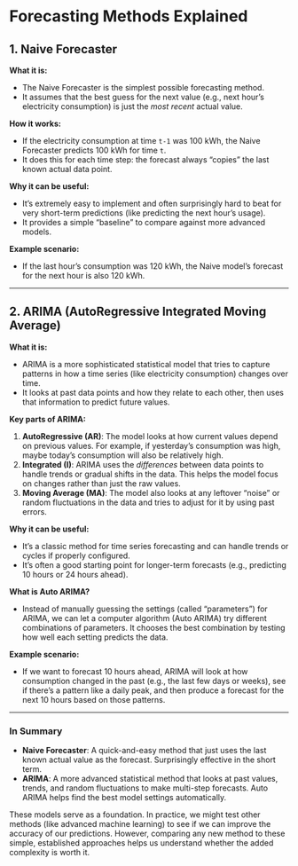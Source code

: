 # Forecasting Methods Explained

## 1. Naive Forecaster

**What it is:**  
- The Naive Forecaster is the simplest possible forecasting method.  
- It assumes that the best guess for the next value (e.g., next hour’s electricity consumption) is just the *most recent* actual value.

**How it works:**  
- If the electricity consumption at time `t-1` was 100 kWh, the Naive Forecaster predicts 100 kWh for time `t`.  
- It does this for each time step: the forecast always “copies” the last known actual data point.

**Why it can be useful:**  
- It’s extremely easy to implement and often surprisingly hard to beat for very short-term predictions (like predicting the next hour’s usage).  
- It provides a simple “baseline” to compare against more advanced models.

**Example scenario:**  
- If the last hour’s consumption was 120 kWh, the Naive model’s forecast for the next hour is also 120 kWh.

---

## 2. ARIMA (AutoRegressive Integrated Moving Average)

**What it is:**  
- ARIMA is a more sophisticated statistical model that tries to capture patterns in how a time series (like electricity consumption) changes over time.  
- It looks at past data points and how they relate to each other, then uses that information to predict future values.

**Key parts of ARIMA:**  
1. **AutoRegressive (AR)**: The model looks at how current values depend on previous values. For example, if yesterday’s consumption was high, maybe today’s consumption will also be relatively high.  
2. **Integrated (I)**: ARIMA uses the *differences* between data points to handle trends or gradual shifts in the data. This helps the model focus on changes rather than just the raw values.  
3. **Moving Average (MA)**: The model also looks at any leftover “noise” or random fluctuations in the data and tries to adjust for it by using past errors.

**Why it can be useful:**  
- It’s a classic method for time series forecasting and can handle trends or cycles if properly configured.  
- It’s often a good starting point for longer-term forecasts (e.g., predicting 10 hours or 24 hours ahead).

**What is Auto ARIMA?**  
- Instead of manually guessing the settings (called “parameters”) for ARIMA, we can let a computer algorithm (Auto ARIMA) try different combinations of parameters. It chooses the best combination by testing how well each setting predicts the data.

**Example scenario:**  
- If we want to forecast 10 hours ahead, ARIMA will look at how consumption changed in the past (e.g., the last few days or weeks), see if there’s a pattern like a daily peak, and then produce a forecast for the next 10 hours based on those patterns.

---

### In Summary

- **Naive Forecaster**: A quick-and-easy method that just uses the last known actual value as the forecast. Surprisingly effective in the short term.  
- **ARIMA**: A more advanced statistical method that looks at past values, trends, and random fluctuations to make multi-step forecasts. Auto ARIMA helps find the best model settings automatically.

These models serve as a foundation. In practice, we might test other methods (like advanced machine learning) to see if we can improve the accuracy of our predictions. However, comparing any new method to these simple, established approaches helps us understand whether the added complexity is worth it.
